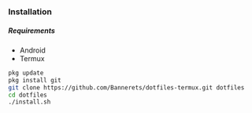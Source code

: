 ### Installation

##### Requirements

- Android
- Termux

```sh
pkg update
pkg install git
git clone https://github.com/Bannerets/dotfiles-termux.git dotfiles
cd dotfiles
./install.sh
```
